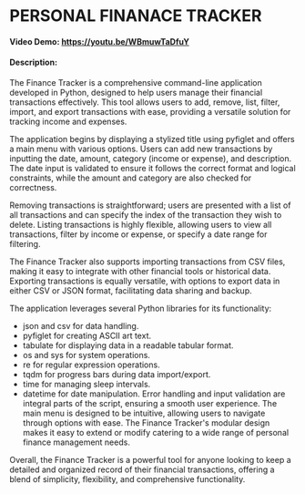 # PERSONAL FINANACE TRACKER
#### Video Demo:  https://youtu.be/WBmuwTaDfuY
#### Description:
The Finance Tracker is a comprehensive command-line application developed in Python, designed to help users manage their financial transactions effectively. This tool allows users to add, remove, list, filter, import, and export transactions with ease, providing a versatile solution for tracking income and expenses.

The application begins by displaying a stylized title using pyfiglet and offers a main menu with various options. Users can add new transactions by inputting the date, amount, category (income or expense), and description. The date input is validated to ensure it follows the correct format and logical constraints, while the amount and category are also checked for correctness.

Removing transactions is straightforward; users are presented with a list of all transactions and can specify the index of the transaction they wish to delete. Listing transactions is highly flexible, allowing users to view all transactions, filter by income or expense, or specify a date range for filtering.

The Finance Tracker also supports importing transactions from CSV files, making it easy to integrate with other financial tools or historical data. Exporting transactions is equally versatile, with options to export data in either CSV or JSON format, facilitating data sharing and backup.

The application leverages several Python libraries for its functionality:

- json and csv for data handling.
- pyfiglet for creating ASCII art text.
- tabulate for displaying data in a readable tabular format.
- os and sys for system operations.
- re for regular expression operations.
- tqdm for progress bars during data import/export.
- time for managing sleep intervals.
- datetime for date manipulation.
Error handling and input validation are integral parts of the script, ensuring a smooth user experience. The main menu is designed to be intuitive, allowing users to navigate through options with ease. The Finance Tracker's modular design makes it easy to extend or modify catering to a wide range of personal finance management needs.

Overall, the Finance Tracker is a powerful tool for anyone looking to keep a detailed and organized record of their financial transactions, offering a blend of simplicity, flexibility, and comprehensive functionality.

